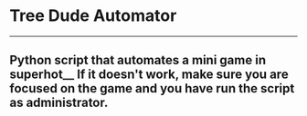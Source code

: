 # Tree Dude Automator
----------------------------------------------------------------------------------------------------------
Python script that automates a mini game in superhot__
If it doesn't work, make sure you are focused on the game and you have run the script as administrator.
----------------------------------------------------------------------------------------------------------
